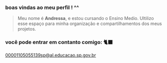 ### boas vindas ao meu perfil ! ^^
 > Meu nome é **Andressa**,
 > e estou cursando o Ensino Medio.
 > Ultilizo esse espaço para minha organização e compartilhamentos dos meus projetos.

 ### você pode entrar em contanto comigo: 🐈‍⬛
 00001105055139sp@al.educacao.sp.gov.br
 


